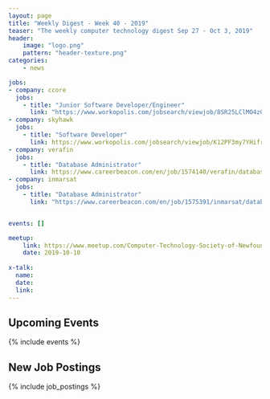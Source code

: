 ```yaml
---
layout: page
title: "Weekly Digest - Week 40 - 2019"
teaser: "The weekly computer technology digest Sep 27 - Oct 3, 2019"
header:
    image: "logo.png"
    pattern: "header-texture.png"
categories:
    - news

jobs:
- company: ccore
  jobs:
    - title: "Junior Software Developer/Engineer"
      link: "https://www.workopolis.com/jobsearch/viewjob/8SR25LClMO4z0DBPjmhbRd6lR4eUfXGLYZwJfSC44h5C2jqudfKqCw"
- company: skyhawk
  jobs:
    - title: "Software Developer"
      link: https://www.workopolis.com/jobsearch/viewjob/K12PF3my7YHifrgyKaGiXr_8EAor_Zevi0_QxIk0SGWRkA8S_MOssw
- company: verafin
  jobs:
    - title: "Database Administrator"
      link: https://www.careerbeacon.com/en/job/1574140/verafin/database-administrator/st-john-s
- company: inmarsat
  jobs:
    - title: "Database Administrator"
      link: "https://www.careerbeacon.com/en/job/1575391/inmarsat/database-administrator-dba/mount-pearl"


events: []

meetup:
    link: https://www.meetup.com/Computer-Technology-Society-of-Newfoundland-and-Labrador/events/rpdzmpyznbnb/
    date: 2019-10-10
  
x-talk:
  name:
  date:
  link:
---
```


## Upcoming Events
{% include events %}

## New Job Postings
{% include job_postings %}
